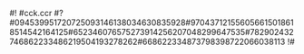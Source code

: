 #! 
#cck.ccr
#?#094539951720725093146138034630835928#970437121556056615018618514542164125#652346076575273914256207048299647535#782902432746862233486219504193278262#668622334873798398722066038113
!#
